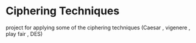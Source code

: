 # Ciphering Techniques
 project for applying some of the ciphering techniques (Caesar , vigenere , play fair , DES)
